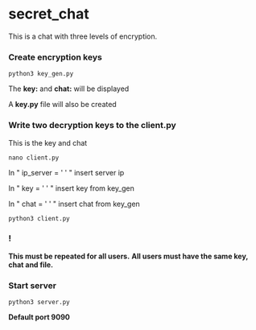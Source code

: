 # secret_chat
This is a chat with three levels of encryption.

### Сreate encryption keys

`python3 key_gen.py`

The __key:__ and __chat:__ will be displayed

A __key.py__ file will also be created

### Write two decryption keys to the client.py
This is the key and chat

`nano client.py`

In "  ip_server = ' '  " insert server ip

In "  key = ' '  " insert key from key_gen

In "  chat = ' '  " insert chat from key_gen

`python3 client.py`

### !
__This must be repeated for all users.__
__All users must have the same key, chat and file.__

### Start server

`python3 server.py`

__Default port 9090__
